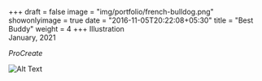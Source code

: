 +++
draft = false
image = "img/portfolio/french-bulldog.png"
showonlyimage = true
date = "2016-11-05T20:22:08+05:30"
title = "Best Buddy"
weight = 4
+++
Illustration  
January, 2021  

<!--more-->
*ProCreate*  

![Alt Text](/img/portfolio/french-bulldog.png)